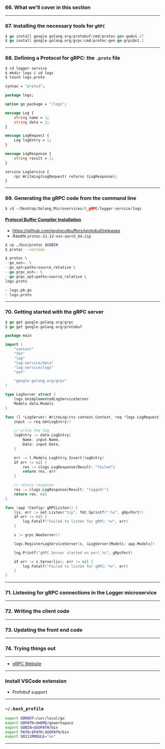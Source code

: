 ### 66. What we'll cover in this section

***

### 67. Installing the necessary tools for `gRPC`
```go
$ go install google.golang.org/protobuf/cmd/protoc-gen-go@v1.27
$ go install google.golang.org/grpc/cmd/protoc-gen-go-grpc@v1.2
```

***

### 68. Defining a Protocol for gRPC: the `.proto` file
```go
$ cd logger-service
$ mkdir logs & cd logs
$ touch logs.proto
```

```proto
syntax = "proto3";

package logs;

option go_package = "/logs";

message Log {
    string name = 1;
    string data = 2;
}

message LogRequest {
    Log logEntry = 1;
}

message LogResponse {
    string result = 1;
}

service LogService {
    rpc WriteLog(LogRequest) returns (LogResponse);
}
```

***

### 69. Generating the gRPC code from the command line
```go
$ cd ~/Desktop/Golang_Microservices/8_gRPC/logger-service/logs
```

#### [Protocol Buffer Compiler Installation](https://grpc.io/docs/protoc-installation/)
* https://github.com/protocolbuffers/protobuf/releases
* Assets `protoc-21.12-osx-aarch_64.zip`

```bash
$ cp ./bin/protoc $GOBIN
$ protoc --version
```

```go
$ protoc \ 
--go_out=. \ 
--go_opt=paths=source_relative \
--go-grpc_out=. \
--go-grpc_opt=paths=source_relative \ 
logs.proto
```

```bash
- logs.pb.go
- logs.proto
```

***

### 70. Getting started with the gRPC server
```go
$ go get google.golang.org/grpc
$ go get google.golang.org/protobuf
```

```go
package main

import (
	"context"
	"fmt"
	"log"
	"log-service/data"
	"log-service/logs"
	"net"

	"google.golang.org/grpc"
)

type LogServer struct {
	logs.UnimplementedLogServiceServer
	Models data.Models
}

func (l *LogServer) WriteLog(ctx context.Context, req *logs.LogRequest) (*logs.LogResponse, error) {
	input := req.GetLogEntry()

	// write the log
	logEntry := data.LogEntry{
		Name: input.Name,
		Data: input.Data,
	}

	err := l.Models.LogEntry.Insert(logEntry)
	if err != nil {
		res := &logs.LogResponse{Result: "failed"}
		return res, err
	}

	// return response
	res := &logs.LogResponse{Result: "logged!"}
	return res, nil
}

func (app *Config) gRPCListen() {
	lis, err := net.Listen("tcp", fmt.Sprintf(":%s", gRpcPort))
	if err != nil {
		log.Fatalf("Failed to listen for gRPC: %v", err)
	}

	s := grpc.NewServer()

	logs.RegisterLogServiceServer(s, &LogServer{Models: app.Models})

	log.Printf("gRPC Server started on port %s", gRpcPort)

	if err := s.Serve(lis); err != nil {
		log.Fatalf("Failed to listen for gRPC: %v", err)
	}
}
```

***

### 71. Listening for gRPC connections in the Logger microservice

***

### 72. Writing the client code

***

### 73. Updating the front end code

***

### 74. Trying things out

***

* [gRPC Website](https://grpc.io/)

***

### Install VSCode extension 
* Profobuf support

***

### `~/.bash_profile`
```bash
export GOROOT=/usr/local/go
export GOPATH=$HOME/goworkspace
export GOBIN=$GOPATH/bin
export PATH=$PATH:$GOPATH/bin
export GO111MODULE="on"
```
***
